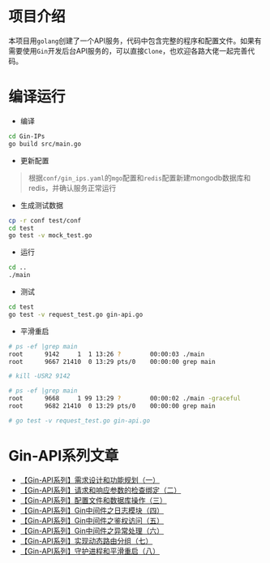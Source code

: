 # 项目介绍
本项目用`golang`创建了一个API服务，代码中包含完整的程序和配置文件。如果有需要使用`Gin`开发后台API服务的，可以直接`Clone`，也欢迎各路大佬一起完善代码。

# 编译运行
* 编译
```bash
cd Gin-IPs
go build src/main.go
```
* 更新配置
> 根据`conf/gin_ips.yaml`的`mgo`配置和`redis`配置新建mongodb数据库和redis，并确认服务正常运行

* 生成测试数据
```bash
cp -r conf test/conf 
cd test
go test -v mock_test.go 
```
* 运行
```bash
cd ..
./main
```
* 测试
```bash
cd test
go test -v request_test.go gin-api.go
```
* 平滑重启
```bash
# ps -ef |grep main
root      9142     1  1 13:26 ?        00:00:03 ./main
root      9667 21410  0 13:29 pts/0    00:00:00 grep main

# kill -USR2 9142

# ps -ef |grep main
root      9668     1 99 13:29 ?        00:00:02 ./main -graceful
root      9682 21410  0 13:29 pts/0    00:00:00 grep main

# go test -v request_test.go gin-api.go 
```
# Gin-API系列文章
* [【Gin-API系列】需求设计和功能规划（一）](https://www.cnblogs.com/lxmhhy/p/13385475.html)
* [【Gin-API系列】请求和响应参数的检查绑定（二）](https://www.cnblogs.com/lxmhhy/p/13385482.html)
* [【Gin-API系列】配置文件和数据库操作（三）](https://www.cnblogs.com/lxmhhy/p/13471256.html)
* [【Gin-API系列】Gin中间件之日志模块（四）](https://www.cnblogs.com/lxmhhy/p/13518211.html)
* [【Gin-API系列】Gin中间件之鉴权访问（五）](https://www.cnblogs.com/lxmhhy/p/13603330.html)
* [【Gin-API系列】Gin中间件之异常处理（六）](https://www.cnblogs.com/lxmhhy/p/13608517.html)
* [【Gin-API系列】实现动态路由分组（七）](https://www.cnblogs.com/lxmhhy/p/13614097.html)
* [【Gin-API系列】守护进程和平滑重启（八）](https://www.cnblogs.com/lxmhhy/p/13633581.html)

